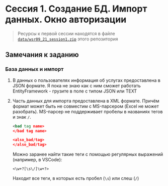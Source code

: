 # Сессия 1. Создание БД. Импорт данных. Окно авторизации

>Ресурсы к первой сессии находятся в файле [`data/wsr09_21_session1.zip`](../data/wsr09_21_session1.zip) этого репозитория

## Замечания к заданию

### База данных и импорт

1. В данных о пользователях информация об услугах предоставлена в JSON формате. Я пока не знаю как с ним сможет работать EntityFramework - грузите в поле с типом JSON или TEXT

1. Часть данных для импорта предоставлена в XML формате. Причём формат может быть не совместим с MS-парсером (Excel не может разобрать). MS-парсер не поддерживает пробелы в названиях тегов и знак `/`.

    ```xml
    <bad tag name>
    </bad tag name>

    <also_bad/tag>
    </also_bad/tag>
    ```

    Можно заранее найти такие теги с помощью регулярных выражений (например, в VSCode):

    ```regexp
    <\w+?[\s\/]\w+?>
    ```

    Находит все теги, в которых есть пробел (`\s`) или слеш (`/`)

